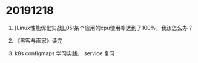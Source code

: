 # 20191218

1. [Linux性能优化实战]_05:某个应用的cpu使用率达到了100%，我该怎么办？

2. 《黑客与画家》读完

3. k8s configmaps 学习实践、 service 复习


